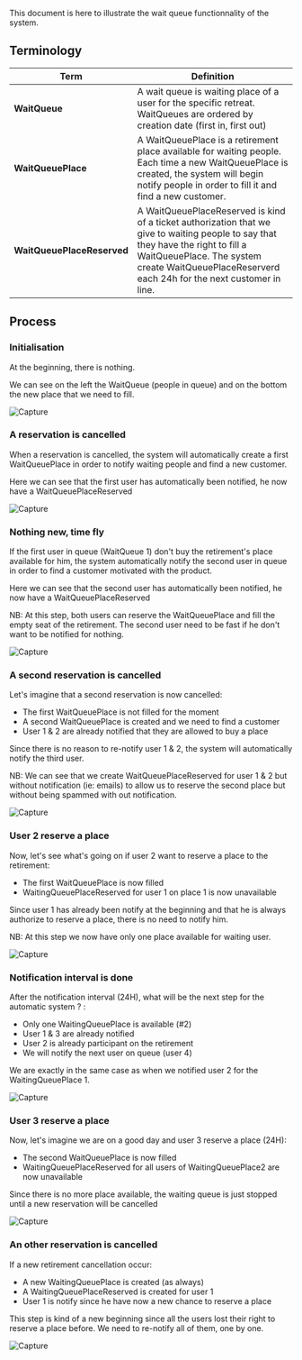 This document is here to illustrate the wait queue functionnality of the system.

## Terminology

| Term                          | Definition
|------------------------------ |--------------------------
| **WaitQueue**                 | A wait queue is waiting place of a user for the specific retreat. WaitQueues are ordered by creation date (first in, first out)
| **WaitQueuePlace**            | A WaitQueuePlace is a retirement place available for waiting people. Each time a new WaitQueuePlace is created, the system will begin notify people in order to fill it and find a new customer.
| **WaitQueuePlaceReserved**    | A WaitQueuePlaceReserved is kind of a ticket authorization that we give to waiting people to say that they have the right to fill a WaitQueuePlace. The system create WaitQueuePlaceReserverd each 24h for the next customer in line.

## Process

### Initialisation

At the beginning, there is nothing.

We can see on the left the WaitQueue (people in queue) and on the bottom the new place that we need to fill.

![Capture](../assets/wait_queue_management_1.png)

### A reservation is cancelled

When a reservation is cancelled, the system will automatically create a first WaitQueuePlace in order to notify waiting people and find a new customer.

Here we can see that the first user has automatically been notified, he now have a WaitQueuePlaceReserved

![Capture](../assets/wait_queue_management_2.png)

### Nothing new, time fly

If the first user in queue (WaitQueue 1) don't buy the retirement's place available for him, the system automatically notify the second user in queue in order to find a customer motivated with the product.

Here we can see that the second user has automatically been notified, he now have a WaitQueuePlaceReserved

NB: At this step, both users can reserve the WaitQueuePlace and fill the empty seat of the retirement. The second user need to be fast if he don't want to be notified for nothing.

![Capture](../assets/wait_queue_management_3.png)

### A second reservation is cancelled

Let's imagine that a second reservation is now cancelled:

 - The first WaitQueuePlace is not filled for the moment
 - A second WaitQueuePlace is created and we need to find a customer
 - User 1 & 2 are already notified that they are allowed to buy a place

Since there is no reason to re-notify user 1 & 2, the system will automatically notify the third user.

NB: We can see that we create WaitQueuePlaceReserved for user 1 & 2 but without notification (ie: emails) to allow us to reserve the second place but without being spammed with out notification.

![Capture](../assets/wait_queue_management_4.png)

### User 2 reserve a place

Now, let's see what's going on if user 2 want to reserve a place to the retirement:

 - The first WaitQueuePlace is now filled
 - WaitingQueuePlaceReserved for user 1 on place 1 is now unavailable

Since user 1 has already been notify at the beginning and that he is always authorize to reserve a place, there is no need to notify him.

NB: At this step we now have only one place available for waiting user.

![Capture](../assets/wait_queue_management_5.png)


### Notification interval is done

After the notification interval (24H), what will be the next step for the automatic system ? :

 - Only one WaitingQueuePlace is available (#2)
 - User 1 & 3 are already notified
 - User 2 is already participant on the retirement
 - We will notify the next user on queue (user 4)

We are exactly in the same case as when we notified user 2 for the WaitingQueuePlace 1.

![Capture](../assets/wait_queue_management_6.png)

### User 3 reserve a place

Now, let's imagine we are on a good day and user 3 reserve a place (24H):

 - The second WaitQueuePlace is now filled
 - WaitingQueuePlaceReserved for all users of WaitingQueuePlace2 are now unavailable

Since there is no more place available, the waiting queue is just stopped until a new reservation will be cancelled

![Capture](../assets/wait_queue_management_7.png)

### An other reservation is cancelled

If a new retirement cancellation occur:

 - A new WaitingQueuePlace is created (as always)
 - A WaitingQueuePlaceReserved is created for user 1 
 - User 1 is notify since he have now a new chance to reserve a place
 
This step is kind of a new beginning since all the users lost their right to reserve a place before. We need to re-notify all of them, one by one.

![Capture](../assets/wait_queue_management_8.png)

